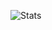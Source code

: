 ![Stats](https://github-readme-stats.vercel.app/api?username=onionloop&show_icons=true&hide=contribs,prs&theme=tokyonight&hide_border=true)
